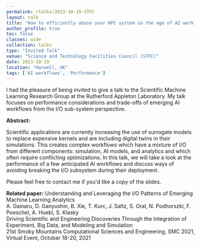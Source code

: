 ```yaml
---
permalink: /talks/2023-10-19-STFC
layout: talk
title: "How to efficiently abuse your HPC system in the age of AI workflows"
author_profile: true
toc: false
classes: wide
collection: talks
type: "Invited Talk"
venue: "Science and Technology Facilities Council (STFC)"
date: 2023-10-19
location: "Harwell, UK"
tags: ['AI workflows', 'Performance']
---
```


I had the pleasure of being invited to give a talk to the Scientific Machine Learning Research Group at the Rutherford Appleton Laboratory. My talk focuses on performance considerations and trade-offs of emerging AI workflows from the I/O sub-system perspective.

<p class="archive__item-excerpt" itemprop="description">

<strong>Abstract:</strong>

Scientific applications are currently increasing the use of surrogate models to replace expensive kernels and are including digital twins in their simulations. This creates complex workflows which have a mixture of I/O from different components: simulation, AI models, and analytics and which often require conflicting optimizations. In this talk, we will take a look at the performance of a few anticipated AI workflows and discuss ways of avoiding breaking the I/O subsystem during their deployment.
</p>

Please feel free to contact me if you'd like a copy of the slides.

<strong>Related paper:</strong> Understanding and Leveraging the I/O Patterns of Emerging Machine Learning Analytics<br/>
A. Gainaru, D. Ganyushin, B. Xie, T. Kurc, J. Saltz, S. Oral, N. Podhorszki, F. Poeschel, A. Huebl, S. Klasky<br/>
Driving Scientific and Engineering Discoveries Through the Integration of Experiment, Big Data, and Modeling and Simulation<br/>
21st Smoky Mountains Computational Sciences and Engineering, SMC 2021, Virtual Event, October 18-20, 2021
